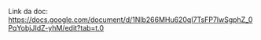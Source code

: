 Link da doc: https://docs.google.com/document/d/1Nlb266MHu620qI7TsFP7lwSgphZ_0PqYobjJIdZ-yhM/edit?tab=t.0
